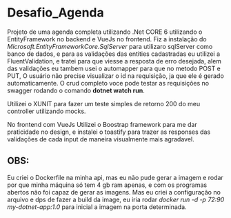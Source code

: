 # Desafio_Agenda

Projeto de uma agenda completa utilizando .Net CORE 6 utilizando o EntityFramework no backend e VueJs no frontend. Fiz a instalação do _Microsoft.EntityFrameworkCore.SqlServer_ para utilizaro sqlServer como banco de dados, e para as validações das entities cadastradas eu utilizei a FluentValidation, e tratei para que viesse a resposta de erro desejada, alem das 
validações eu tambem usei o automapper para que no metodo POST e PUT, O usuário não precise visualizar o id na requisição, ja que ele é gerado automaticamente. O crud 
completo voce pode testar as requisições no swagger rodando o comando **dotnet watch run**. 

Utilizei o XUNIT para fazer um teste simples de retorno 200 do meu controller utilizando mocks. 

No frontend com VueJs Utilizei o Boostrap framework para me dar praticidade no design, e instalei o toastify para trazer as responses das validações de cada input de maneira visualmente
mais agradavel.

## OBS:
Eu criei o Dockerfile na minha api, mas eu não pude gerar a imagem e rodar por que minha máquina só tem 4 gb ram apenas, e com os programas abertos não foi capaz de gerar as imagens. Mas eu criei a configuração no arquivo e dps de fazer a build da image, eu iria rodar _docker run -d -p 72:90 my-dotnet-app:1.0_ para inicial a imagem na porta determinada.




